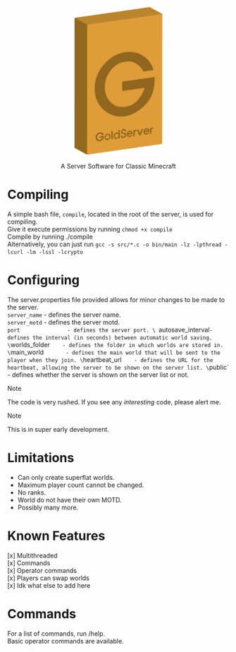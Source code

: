 <p align="center"><img width="200px" src="assets/GoldServer.png"></p>
<p align="center">A Server Software for Classic Minecraft</p>

# Compiling
A simple bash file, `compile`, located in the root of the server, is used for compiling. \
Give it execute permissions by running ``chmod +x compile`` \
Compile by running ./compile \
Alternatively, you can just run ``gcc -s src/*.c -o bin/main -lz -lpthread -lcurl -lm -lssl -lcrypto``
# Configuring

The server.properties file provided allows for minor changes to be made to the server. \
`server_name`       - defines the server name. \
`server_motd`       - defines the server motd. \
`port               - defines the server port. \
`autosave_interval` - defines the interval (in seconds) between automatic world saving. \
`worlds_folder`     - defines the folder in which worlds are stored in. \
`main_world`        - defines the main world that will be sent to the player when they join. \
`heartbeat_url`     - defines the URL for the heartbeat, allowing the server to be shown on the server list. \
`public`            - defines whether the server is shown on the server list or not. 

> [!NOTE]
> The code is very rushed. If you see any _interesting_ code, please alert me.

> [!NOTE]
> This is in super early development.

# Limitations
- Can only create superflat worlds.
- Maximum player count cannot be changed.
- No ranks.
- World do not have their own MOTD.
- Possibly many more.

# Known Features
[x] Multithreaded \
[x] Commands \
[x] Operator commands \
[x] Players can swap worlds \
[x] Idk what else to add here 

# Commands
For a list of commands, run /help. \
Basic operator commands are available. 
